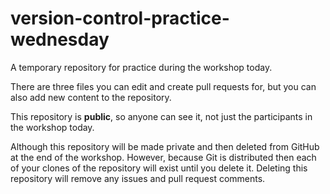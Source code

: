 # version-control-practice-wednesday

A temporary repository for practice during the workshop today.

There are three files you can edit and create pull requests for, but you can also add new content to the repository.

This repository is **public**, so anyone can see it, not just the participants in the workshop today.

Although this repository will be made private and then deleted from GitHub at the end of the workshop. However, because Git is distributed then each of your clones of the repository will exist until you delete it. Deleting this repository will remove any issues and pull request comments.
